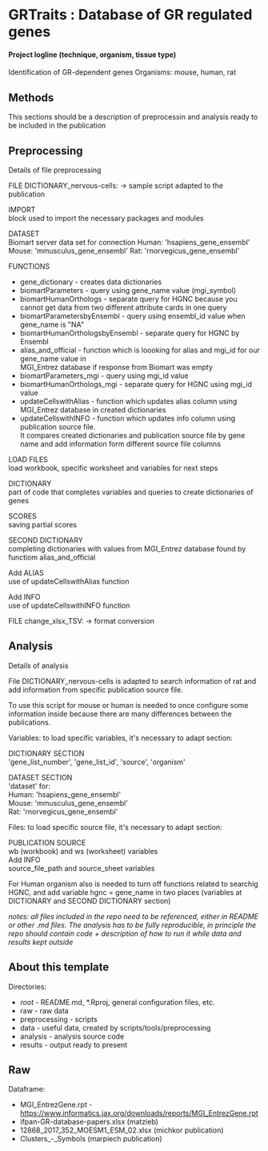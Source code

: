 # GRTraits : Database of GR regulated genes

#### Project logline (technique, organism, tissue type)

Identification of GR-dependent genes
Organisms: mouse, human, rat

## Methods

This sections should be a description of preprocessin and analysis ready to be included in the publication

## Preprocessing

Details of file preprocessing

FILE DICTIONARY_nervous-cells:
-> sample script adapted to the publication

IMPORT  
block used to import the necessary packages and modules

DATASET  
Biomart server data set for connection
Human: 'hsapiens_gene_ensembl'
Mouse: 'mmusculus_gene_ensembl'
Rat: 'rnorvegicus_gene_ensembl'

FUNCTIONS

- gene_dictionary - creates data dictionaries
- biomartParameters - query using gene_name value (mgi_symbol)
- biomartHumanOrthologs - separate query for HGNC because you cannot get data from two different attribute cards in one query
- biomartParametersbyEnsembl - query using ensembl_id value when gene_name is "NA"
- biomartHumanOrthologsbyEnsembl - separate query for HGNC by Ensembl
- alias_and_official - function which is loooking for alias and mgi_id for our gene_name value in  
  MGI_Entrez database if response from Biomart was empty
- biomartParameters_mgi - query using mgi_id value
- biomartHumanOrthologs_mgi - separate query for HGNC using mgi_id value
- updateCellswithAlias - function which updates alias column using MGI_Entrez database in created dictionaries
- updateCellswithINFO - function which updates info column using publication source file.  
  It compares created dictionaries and publication source file by gene name and add information form different source file columns

LOAD FILES  
load workbook, specific worksheet and variables for next steps

DICTIONARY  
part of code that completes variables and queries to create dictionaries of genes

SCORES  
saving partial scores

SECOND DICTIONARY  
completing dictionaries with values from MGI_Entrez database found by functiom alias_and_official

Add ALIAS  
use of updateCellswithAlias function

Add INFO  
use of updateCellswithINFO function

FILE change_xlsx_TSV:
-> format conversion

## Analysis

Details of analysis

File DICTIONARY_nervous-cells is adapted to search information of rat and add information from specific publication source file.

To use this script for mouse or human is needed to once configure some information inside because there are many differences between the publications.

Variables: to load specific variables, it's necessary to adapt section:

DICTIONARY SECTION  
'gene_list_number', 'gene_list_id', 'source', 'organism'

DATASET SECTION  
'dataset' for:  
Human: 'hsapiens_gene_ensembl'  
Mouse: 'mmusculus_gene_ensembl'  
Rat: 'rnorvegicus_gene_ensembl'

Files: to load specific source file, it's necessary to adapt section:

PUBLICATION SOURCE  
wb (workbook) and ws (worksheet) variables  
Add INFO  
source_file_path and source_sheet variables

For Human organism also is needed to turn off functions related to searchig HGNC, and add variable hgnc = gene_name in two places (variables at DICTIONARY and SECOND DICTIONARY section)

_notes: all files included in the repo need to be referenced, either in README or other .md files. The analysis has to be fully reproducible, in principle the repo should contain code + description of how to run it while data and results kept outside_

## About this template

Directories:

- _root_ - README.md, \*.Rproj, general configuration files, etc.
- raw - raw data
- preprocessing - scripts
- data - useful data, created by scripts/tools/preprocessing
- analysis - analysis source code
- results - output ready to present

## Raw

Dataframe:

- MGI_EntrezGene.rpt - https://www.informatics.jax.org/downloads/reports/MGI_EntrezGene.rpt
- ifpan-GR-database-papers.xlsx (matzieb)
- 12868_2017_352_MOESM1_ESM_02.xlsx (michkor publication)
- Clusters\_-_Symbols (marpiech publication)
